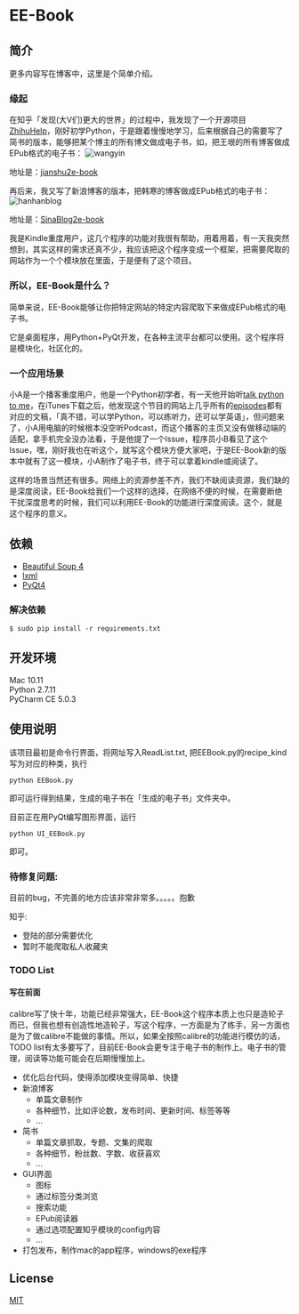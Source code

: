 # EE-Book

## 简介

更多内容写在博客中，这里是个简单介绍。
### 缘起
在知乎「发现(大V们)更大的世界」的过程中，我发现了一个开源项目[ZhihuHelp](https://github.com/YaoZeyuan/ZhihuHelp)，刚好初学Python，于是跟着慢慢地学习，后来根据自己的需要写了简书的版本，能够把某个博主的所有博文做成电子书，如，把王垠的所有博客做成EPub格式的电子书：
![wangyin](http://7xi5vu.com1.z0.glb.clouddn.com/2016-03-09-jianshu_epub_wangyin.png?imageView/2/w/800/q/90)   

地址是：[jianshu2e-book](https://github.com/knarfeh/jianshu2e-book)

再后来，我又写了新浪博客的版本，把韩寒的博客做成EPub格式的电子书：
![hanhanblog](http://7xi5vu.com1.z0.glb.clouddn.com/2016-02-02-SinaBloghanhanepub.png?imageView/2/w/800/q/90)

地址是：[SinaBlog2e-book](https://github.com/knarfeh/SinaBlog2e-book)

我是Kindle重度用户，这几个程序的功能对我很有帮助，用着用着，有一天我突然想到，其实这样的需求还真不少，我应该把这个程序变成一个框架，把需要爬取的网站作为一个个模块放在里面，于是便有了这个项目。

### 所以，EE-Book是什么？
简单来说，EE-Book能够让你把特定网站的特定内容爬取下来做成EPub格式的电子书。   

它是桌面程序，用Python+PyQt开发，在各种主流平台都可以使用。这个程序将是模块化，社区化的。

### 一个应用场景
小A是一个播客重度用户，他是一个Python初学者，有一天他开始听[talk python to me](https://talkpython.fm/)，在iTunes下载之后，他发现这个节目的网站上几乎所有的[episodes](https://talkpython.fm/episodes/all)都有对应的文稿，「真不错，可以学Python，可以练听力，还可以学英语」，但问题来了，小A用电脑的时候根本没空听Podcast，而这个播客的主页又没有做移动端的适配，拿手机完全没办法看，于是他提了一个Issue，程序员小B看见了这个Issue，嘿，刚好我也在听这个，就写这个模块方便大家吧，于是EE-Book新的版本中就有了这一模块，小A制作了电子书，终于可以拿着kindle或阅读了。

这样的场景当然还有很多。网络上的资源参差不齐，我们不缺阅读资源，我们缺的是深度阅读，EE-Book给我们一个这样的选择，在网络不便的时候，在需要断绝干扰深度思考的时候，我们可以利用EE-Book的功能进行深度阅读。这个，就是这个程序的意义。

## 依赖

 * [Beautiful Soup 4](http://www.crummy.com/software/BeautifulSoup/)
 * [lxml](http://lxml.de/)
 * [PyQt4](https://www.riverbankcomputing.com/software/pyqt/download)
 
### 解决依赖
```shell
$ sudo pip install -r requirements.txt
```
## 开发环境

Mac 10.11   
Python 2.7.11      
PyCharm CE 5.0.3  

## 使用说明

该项目最初是命令行界面，将网址写入ReadList.txt, 把EEBook.py的recipe_kind写为对应的种类，执行  

```shell
python EEBook.py
```

即可运行得到结果，生成的电子书在「生成的电子书」文件夹中。

目前正在用PyQt编写图形界面，运行

```shell
python UI_EEBook.py
```

即可。

### 待修复问题:
目前的bug，不完善的地方应该非常非常多。。。。。抱歉

知乎:  

* 登陆的部分需要优化
* 暂时不能爬取私人收藏夹

### TODO List
#### 写在前面
calibre写了快十年，功能已经非常强大，EE-Book这个程序本质上也只是造轮子而已，但我也想有创造性地造轮子，写这个程序，一方面是为了练手，另一方面也是为了做calibre不能做的事情。所以，如果全按照calibre的功能进行模仿的话，TODO list有太多要写了，目前EE-Book会更专注于电子书的制作上。电子书的管理，阅读等功能可能会在后期慢慢加上。

* 优化后台代码，使得添加模块变得简单、快捷
* 新浪博客
	* 单篇文章制作
	* 各种细节，比如评论数，发布时间、更新时间、标签等等
	* ...
* 简书
   * 单篇文章抓取，专题、文集的爬取
   * 各种细节，粉丝数、字数、收获喜欢
   * ...
* GUI界面
	* 图标
	* 通过标签分类浏览
	* 搜索功能
	* EPub阅读器
	* 通过选项配置知乎模块的config内容
	* ...
* 打包发布，制作mac的app程序，windows的exe程序

## License

[MIT](./LICENSE) 
